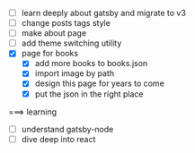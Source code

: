 
- [ ] learn deeply about gatsby and migrate to v3
- [ ] change posts tags style
- [ ] make about page
- [ ] add theme switching utility
- [X] page for books
  - [X] add more books to books.json
  - [X] import image by path
  - [X] design this page for years to come
  - [X] put the json in the right place

===> learning
- [ ] understand gatsby-node
- [ ] dive deep into react
